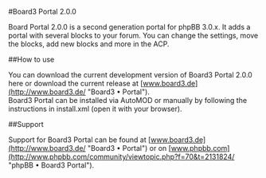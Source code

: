 #Board3 Portal 2.0.0

Board Portal 2.0.0 is a second generation portal for phpBB 3.0.x. It adds a portal with several blocks to your forum.
You can change the settings, move the blocks, add new blocks and more in the ACP.

##How to use

You can download the current development version of Board3 Portal 2.0.0 here or download the current release at [www.board3.de](http://www.board3.de/ "Board3 • Portal").  
Board3 Portal can be installed via AutoMOD or manually by following the instructions in install.xml (open it with your browser).

##Support

Support for Board3 Portal can be found at [www.board3.de](http://www.board3.de/ "Board3 • Portal") or on [www.phpbb.com](http://www.phpbb.com/community/viewtopic.php?f=70&t=2131824/ "phpBB • Board3 Portal").
